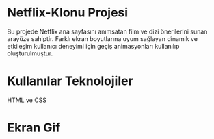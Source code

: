# Netflix-Klonu Projesi

Bu projede Netflix ana sayfasını anımsatan film ve dizi önerilerini sunan arayüze sahiptir.
Farklı ekran boyutlarına uyum sağlayan  dinamik ve etkileşim kullanıcı deneyimi için geçiş animasyonları kullanılıp oluşturulmuştur.

# Kullanılar Teknolojiler

HTML ve CSS

# Ekran Gif


